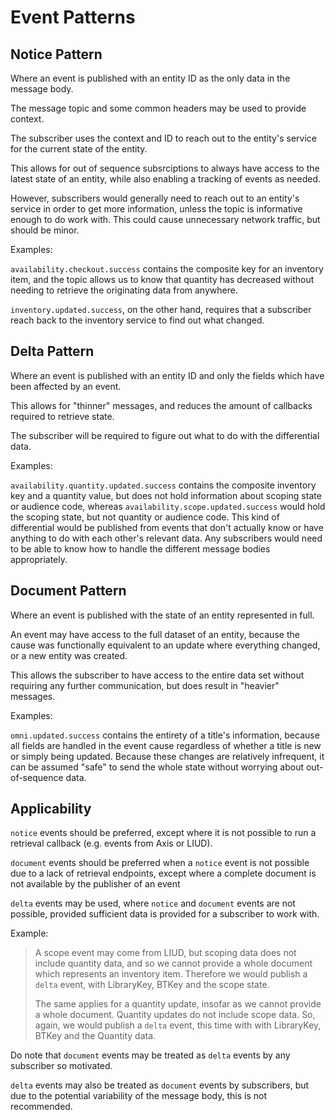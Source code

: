 # Event Patterns
## Notice Pattern
Where an event is published with an entity ID as the only data in the message body.

The message topic and some common headers may be used to provide context.

The subscriber uses the context and ID to reach out to the entity's service for the current state of the entity.

This allows for out of sequence subsrciptions to always have access to the latest state of an entity, while also enabling
a tracking of events as needed.

However, subscribers would generally need to reach out to an entity's service in order to get more information, unless
the topic is informative enough to do work with. This could cause unnecessary network traffic, but should be minor.

Examples:

`availability.checkout.success` contains the composite key for an inventory item, and the topic allows us to know that 
quantity has decreased without needing to retrieve the originating data from anywhere.

`inventory.updated.success`, on the other hand, requires that a subscriber reach back to the inventory service to find 
out what changed.

## Delta Pattern
Where an event is published with an entity ID and only the fields which have been affected by an event.

This allows for "thinner" messages, and reduces the amount of callbacks required to retrieve state.

The subscriber will be required to figure out what to do with the differential data.

Examples:

`availability.quantity.updated.success` contains the composite inventory key and a quantity value, but does not hold 
information about scoping state or audience code, whereas `availability.scope.updated.success` would hold the scoping 
state, but not quantity or audience code. This kind of differential would be published from events that don't actually 
know or have anything to do with each other's relevant data. Any subscribers would need to be able to know how to handle
the different message bodies appropriately.

## Document Pattern
Where an event is published with the state of an entity represented in full.

An event may have access to the full dataset of an entity, because the cause was functionally equivalent to an update 
where everything changed, or a new entity was created.

This allows the subscriber to have access to the entire data set without requiring any further communication, but does 
result in "heavier" messages.

Examples:

`omni.updated.success` contains the entirety of a title's information, because all fields are handled in the event cause
regardless of whether a title is new or simply being updated. Because these changes are relatively infrequent, it can be
assumed "safe" to send the whole state without worrying about out-of-sequence data.


## Applicability

`notice` events should be preferred, except where it is not possible to run a retrieval callback (e.g. events from
Axis or LIUD).

`document` events should be preferred when a `notice` event is not possible due to a lack of retrieval endpoints, except
where a complete document is not available by the publisher of an event

`delta` events may be used, where `notice` and `document` events are not possible, provided sufficient data is provided
for a subscriber to work with.

Example:
> A scope event may come from LIUD, but scoping data does not include quantity data, and so we cannot provide a whole
> document which represents an inventory item. Therefore we would publish a `delta` event, with LibraryKey, BTKey and
> the scope state.
>
> The same applies for a quantity update, insofar as we cannot provide a whole document. Quantity updates do not include
> scope data. So, again, we would publish a `delta` event, this time with with LibraryKey, BTKey and the Quantity data.

Do note that `document` events may be treated as `delta` events by any subscriber so motivated.

`delta` events may also be treated as `document` events by subscribers, but due to the potential variability of the
message body, this is not recommended.
 